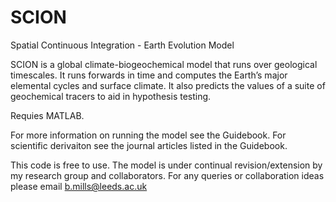 # SCION
Spatial Continuous Integration - Earth Evolution Model

SCION is a global climate-biogeochemical model that runs over geological timescales. It runs forwards in time and computes the Earth’s major elemental cycles and surface climate. It also predicts the values of a suite of geochemical tracers to aid in hypothesis testing. 

Requies MATLAB. 

For more information on running the model see the Guidebook. For scientific derivaiton see the journal articles listed in the Guidebook.

This code is free to use. The model is under continual revision/extension by my research group and collaborators. For any queries or collaboration ideas please email b.mills@leeds.ac.uk

